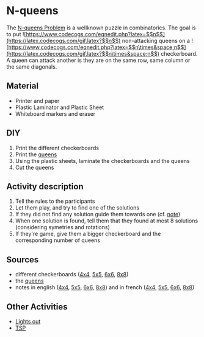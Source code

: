 # N-queens

The [N-queens Problem](https://en.wikipedia.org/wiki/Eight_queens_puzzle) is a wellknown puzzle in combinatorics. The goal is to put ![https://www.codecogs.com/eqnedit.php?latex=$$n$$](https://latex.codecogs.com/gif.latex?$$n$$) non-attacking queens on a ![https://www.codecogs.com/eqnedit.php?latex=$$n\times&space;n$$](https://latex.codecogs.com/gif.latex?$$n\times&space;n$$) checkerboard. A queen can attack another is they are on the same row, same column or the same diagonals.

## Material
  - Printer and paper
  - Plastic Laminator and Plastic Sheet
  - Whiteboard markers and eraser

## DIY
  1. Print the different checkerboards
  2. Print the [queens](https://github.com/mpelleau/FunCS/tree/master/N-queens/queens.pdf)
  3. Using the plastic sheets, laminate the checkerboards and the queens
  4. Cut the queens
  
## Activity description
  1. Tell the rules to the participants
  2. Let them play, and try to find one of the solutions
  3. If they did not find any solution guide them towards one (cf. [note](https://github.com/mpelleau/FunCS/tree/master/N-queens/en/note4x4.pdf))
  4. When one solution is found, tell them that they found at most 8 solutions (considering symetries and rotations)
  5. If they're game, give them a bigger checkerboard and the corresponding number of queens

## Sources
  - different checkerboards ([4x4](https://github.com/mpelleau/FunCS/tree/master/N-queens/checkerboard4x4.pdf), [5x5](https://github.com/mpelleau/FunCS/tree/master/N-queens/checkerboard5x5.pdf), [6x6](https://github.com/mpelleau/FunCS/tree/master/N-queens/checkerboard6x6.pdf), [8x8](https://github.com/mpelleau/FunCS/tree/master/N-queens/checkerboard8x8.pdf))
  - the [queens](https://github.com/mpelleau/FunCS/tree/master/N-queens/queens.pdf)
  - notes in english ([4x4](https://github.com/mpelleau/FunCS/tree/master/N-queens/en/note4x4.pdf), [5x5](https://github.com/mpelleau/FunCS/tree/master/N-queens/en/note5x5.pdf), [6x6](https://github.com/mpelleau/FunCS/tree/master/N-queens/en/note6x6.pdf), [8x8](https://github.com/mpelleau/FunCS/tree/master/N-queens/en/note8x8.pdf)) and in french ([4x4](https://github.com/mpelleau/FunCS/tree/master/N-queens/fr/fiche4x4.pdf), [5x5](https://github.com/mpelleau/FunCS/tree/master/N-queens/fr/fiche5x5.pdf), [6x6](https://github.com/mpelleau/FunCS/tree/master/N-queens/fr/fiche6x6.pdf), [8x8](https://github.com/mpelleau/FunCS/tree/master/N-queens/fr/fiche8x8.pdf))

## Other Activities
  - [Lights out](https://github.com/mpelleau/FunCS/tree/master/docs/lights-out.md)
  - [TSP](https://github.com/mpelleau/FunCS/tree/master/docs/tsp.md)